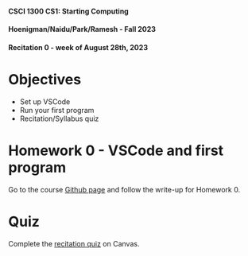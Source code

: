 #### **CSCI 1300 CS1: Starting Computing**
#### **Hoenigman/Naidu/Park/Ramesh - Fall 2023**
#### **Recitation 0 - week of August 28th, 2023**


# Objectives

* Set up VSCode
* Run your first program
* Recitation/Syllabus quiz

# Homework 0 - VSCode and first program
Go to the course [Github page](./../../homework/homework0) and follow the write-up for Homework 0.

# Quiz
Complete the [recitation quiz](https://canvas.colorado.edu/courses/95610/quizzes/340237) on Canvas.

